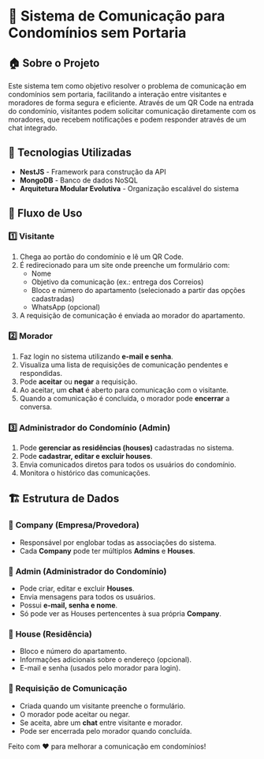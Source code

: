 # 📡 Sistema de Comunicação para Condomínios sem Portaria

## 🏠 Sobre o Projeto

Este sistema tem como objetivo resolver o problema de comunicação em condomínios sem portaria, facilitando a interação entre visitantes e moradores de forma segura e eficiente. Através de um QR Code na entrada do condomínio, visitantes podem solicitar comunicação diretamente com os moradores, que recebem notificações e podem responder através de um chat integrado.

## 🚀 Tecnologias Utilizadas

- **NestJS** - Framework para construção da API
- **MongoDB** - Banco de dados NoSQL
- **Arquitetura Modular Evolutiva** - Organização escalável do sistema

## 🎯 Fluxo de Uso

### 1️⃣ Visitante

1. Chega ao portão do condomínio e lê um QR Code.
2. É redirecionado para um site onde preenche um formulário com:
   - Nome
   - Objetivo da comunicação (ex.: entrega dos Correios)
   - Bloco e número do apartamento (selecionado a partir das opções cadastradas)
   - WhatsApp (opcional)
3. A requisição de comunicação é enviada ao morador do apartamento.

### 2️⃣ Morador

1. Faz login no sistema utilizando **e-mail e senha**.
2. Visualiza uma lista de requisições de comunicação pendentes e respondidas.
3. Pode **aceitar** ou **negar** a requisição.
4. Ao aceitar, um **chat** é aberto para comunicação com o visitante.
5. Quando a comunicação é concluída, o morador pode **encerrar** a conversa.

### 3️⃣ Administrador do Condomínio (Admin)

1. Pode **gerenciar as residências (houses)** cadastradas no sistema.
2. Pode **cadastrar, editar e excluir houses**.
3. Envia comunicados diretos para todos os usuários do condomínio.
4. Monitora o histórico das comunicações.

## 🏗️ Estrutura de Dados

### 📌 **Company (Empresa/Provedora)**

- Responsável por englobar todas as associações do sistema.
- Cada **Company** pode ter múltiplos **Admins** e **Houses**.

### 👤 **Admin (Administrador do Condomínio)**

- Pode criar, editar e excluir **Houses**.
- Envia mensagens para todos os usuários.
- Possui **e-mail, senha e nome**.
- Só pode ver as Houses pertencentes à sua própria **Company**.

### 🏡 **House (Residência)**

- Bloco e número do apartamento.
- Informações adicionais sobre o endereço (opcional).
- E-mail e senha (usados pelo morador para login).

### 📲 **Requisição de Comunicação**

- Criada quando um visitante preenche o formulário.
- O morador pode aceitar ou negar.
- Se aceita, abre um **chat** entre visitante e morador.
- Pode ser encerrada pelo morador quando concluída.

Feito com ❤️ para melhorar a comunicação em condomínios!

